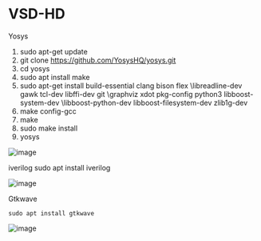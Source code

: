 # VSD-HD
Yosys
  1) sudo apt-get update
  2) git clone https://github.com/YosysHQ/yosys.git
  3) cd yosys
  4) sudo apt install make 
  5) sudo apt-get install build-essential clang bison flex \libreadline-dev gawk tcl-dev libffi-dev git \graphviz xdot pkg-config python3 libboost-system-dev \libboost-python-dev libboost-filesystem-dev zlib1g-dev
  6) make config-gcc
  7) make 
  8) sudo make install
  9) yosys

  ![image](https://github.com/saivardhan3333/VSD-HD/assets/60193705/790fb4a7-f75d-4d1e-9c2b-63203e76392e)
  
iverilog
    sudo apt install iverilog
  
  ![image](https://github.com/saivardhan3333/VSD-HD/assets/60193705/aaa0cd9d-441b-4824-9fb8-0f3f1de96af1)
  
Gtkwave
    
    sudo apt install gtkwave
  
  ![image](https://github.com/saivardhan3333/VSD-HD/assets/60193705/c04b7d33-0509-486f-9810-812365eb9575)
